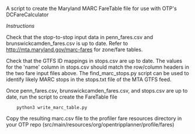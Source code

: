 A script to create the Maryland MARC FareTable file for use with OTP's DCFareCalculator

*Instructions*

Check that the stop-to-stop input data in penn_fares.csv and brunswickcamden_fares.csv is up to date. Refer to http://mta.maryland.gov/marc-fares for zone/fare tables.

Check that the GTFS ID mappings in stops.csv are up to date. The values for the 'name' column in stops.csv should match the row/column headers in the two fare input files above. The find_marc_stops.py script can be used to identify likely MARC stops in the stops.txt file of the MTA GTFS feed.

Once penn_fares.csv, brunswickcamden_fares.csv, and stops.csv are up to date, run the script to create the FareTable file

        python3 write_marc_table.py

Copy the resulting marc.csv file to the profiler fare resources directory in your OTP repo (src/main/resources/org/opentripplanner/profile/fares)
